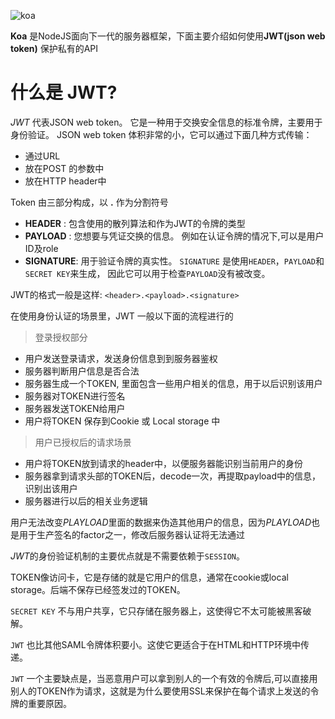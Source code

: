 ![koa](http://7sbpcp.com1.z0.glb.clouddn.com/koa-auth.png)

 **Koa** 是NodeJS面向下一代的服务器框架，下面主要介绍如何使用**JWT(json web token)** 保护私有的API


# 什么是 JWT?

 *JWT* 代表JSON web token。 它是一种用于交换安全信息的标准令牌，主要用于身份验证。 JSON web token 体积非常的小，它可以通过下面几种方式传输：


-  通过URL
-  放在POST  的参数中
-  放在HTTP header中

Token 由三部分构成，以 **.** 作为分割符号


- **HEADER** : 包含使用的散列算法和作为JWT的令牌的类型
- **PAYLOAD** : 您想要与凭证交换的信息。 例如在认证令牌的情况下,可以是用户ID及role
- **SIGNATURE**:  用于验证令牌的真实性。 `SIGNATURE` 是使用`HEADER`，`PAYLOAD`和`SECRET KEY`来生成， 因此它可以用于检查`PAYLOAD`没有被改变。

 JWT的格式一般是这样:  `<header>.<payload>.<signature>`

在使用身份认证的场景里，JWT 一般以下面的流程进行的
> 登录授权部分

-  用户发送登录请求，发送身份信息到到服务器鉴权
-  服务器判断用户信息是否合法
-  服务器生成一个TOKEN, 里面包含一些用户相关的信息，用于以后识别该用户
-  服务器对TOKEN进行签名
-  服务器发送TOKEN给用户
-  用户将TOKEN 保存到Cookie 或 Local storage 中

> 用户已授权后的请求场景

- 用户将TOKEN放到请求的header中，以便服务器能识别当前用户的身份
- 服务器拿到请求头部的TOKEN后，decode一次，再提取payload中的信息，识别出该用户
- 服务器进行以后的相关业务逻辑

用户无法改变*PLAYLOAD*里面的数据来伪造其他用户的信息，因为*PLAYLOAD*也是用于生产签名的factor之一，修改后服务器认证将无法通过

*JWT*的身份验证机制的主要优点就是不需要依赖于`SESSION`。

TOKEN像访问卡，它是存储的就是它用户的信息，通常在cookie或local storage。后端不保存已经签发过的TOKEN。

`SECRET KEY` 不与用户共享，它只存储在服务器上，这使得它不太可能被黑客破解。

`JWT` 也比其他SAML令牌体积要小。这使它更适合于在HTML和HTTP环境中传递。

`JWT` 一个主要缺点是，当恶意用户可以拿到别人的一个有效的令牌后,可以直接用别人的TOKEN作为请求，这就是为什么要使用SSL来保护在每个请求上发送的令牌的重要原因。
























